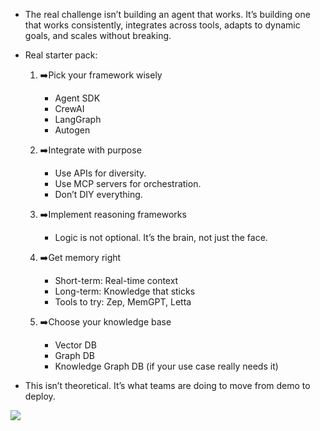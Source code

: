 * The real challenge isn’t building an agent that works. It’s building one that works consistently, integrates across tools, adapts to dynamic goals, and scales without breaking. 

* Real starter pack: 
  1. ➡️Pick your framework wisely
      * Agent SDK
      * CrewAI
      * LangGraph
      * Autogen

  2. ➡️Integrate with purpose
      * Use APIs for diversity. 
      * Use MCP servers for orchestration.
      * Don’t DIY everything.

  3. ➡️Implement reasoning frameworks
      * Logic is not optional. It’s the brain, not just the face.

  4. ➡️Get memory right
      * Short-term: Real-time context
      * Long-term: Knowledge that sticks
      * Tools to try: Zep, MemGPT, Letta

  5. ➡️Choose your knowledge base
      * Vector DB
      * Graph DB
      * Knowledge Graph DB (if your use case really needs it)

* This isn’t theoretical. It’s what teams are doing to move from demo to deploy.

<img src="https://media.licdn.com/dms/image/v2/D4D10AQF2Slj0QJiuMw/image-shrink_800/B4DZapAl03GcAc-/0/1746592230213?e=1747249200&v=beta&t=4ROAysaeaZRd9CYlxigJzBy4cplHwi2vFgHasfbHQuc"/>
